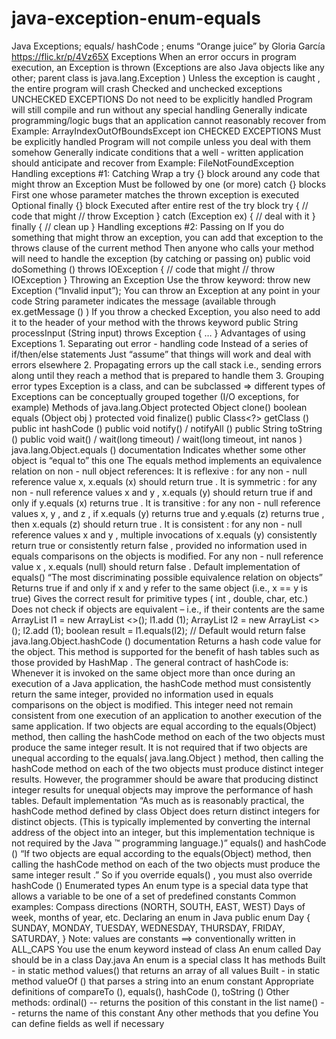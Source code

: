# java-exception-enum-equals

Java  Exceptions; equals/  hashCode ;   enums  “Orange juice” by Gloria   García  https://flic.kr/p/4Vz65X
Exceptions  When an error occurs in program  execution, an   Exception   is  thrown  (Exceptions are also Java objects  like any other; parent class is  java.lang.Exception )  Unless the exception is   caught , the  entire program will crash
Checked and unchecked exceptions  UNCHECKED EXCEPTIONS  Do not need to be explicitly handled  Program will still compile and run without any  special handling  Generally indicate   programming/logic  bugs   that an application cannot  reasonably recover from  Example:  ArrayIndexOutOfBoundsExcept  ion  CHECKED EXCEPTIONS  Must be explicitly handled  Program will not compile unless you  deal with them somehow  Generally indicate conditions that a  well - written application should  anticipate and recover from  Example:  FileNotFoundException
Handling exceptions #1: Catching  Wrap a   try {}   block around any  code that might throw an Exception  Must be followed by one (or more)  catch {}   blocks  First one whose parameter matches the  thrown exception is executed  Optional   finally {}   block  Executed after entire rest of the try  block  try {  // code that might  // throw Exception  } catch (Exception ex) {  // deal with it  } finally {  // clean up  }
Handling exceptions #2: Passing on  If you do something that might  throw an exception, you can add  that exception to the   throws  clause of the current method  Then anyone who calls your  method will need to handle the  exception (by catching or passing  on)  public void   doSomething ()  throws   IOException  {  // code that might  // throw   IOException  }
Throwing an Exception  Use the   throw   keyword:  throw   new Exception (“Invalid input”);  You can throw an Exception at any point in your code  String parameter indicates the message (available through   ex.getMessage () )  If you throw a checked Exception, you also need to add it to the header of your  method with the   throws   keyword  public String   processInput   (String input)   throws Exception   { … }
Advantages of using Exceptions  1.   Separating out error - handling code  Instead of a series of if/then/else statements  Just “assume” that things will work and deal with errors elsewhere  2.   Propagating   errors up the call stack  i.e., sending errors along until they reach a method that is prepared to handle  them  3.   Grouping error types  Exception is a class, and can be   subclassed  => different types of Exceptions can be conceptually grouped together  (I/O exceptions, for example)
Methods of   java.lang.Object  protected   Object clone()  boolean   equals (Object   obj )  protected   void finalize()  public   Class<?>   getClass ()  public   int   hashCode ()  public   void   notify()   /   notifyAll ()  public   String   toString ()  public void wait() / wait(long timeout) / wait(long  timeout,   int   nanos )
java.lang.Object.equals () documentation  Indicates whether some other object is “equal to” this one  The   equals   method implements an equivalence relation on non - null object references:  It is   reflexive : for any non - null reference value   x,   x.equals (x)   should return   true .  It is   symmetric : for any non - null reference values   x   and   y ,   x.equals (y)   should return  true   if and only if   y.equals (x)   returns   true .  It is   transitive : for any non - null reference values   x,   y , and   z , if   x.equals (y)   returns  true   and   y.equals (z)   returns   true , then   x.equals (z)   should return   true .  It is   consistent : for any non - null reference values   x   and   y , multiple invocations of  x.equals (y)   consistently return   true   or consistently return   false , provided no  information used in   equals   comparisons on the objects is modified.  For any non - null reference value   x ,   x.equals (null)   should return   false .
Default implementation of equals()  “The most discriminating possible equivalence relation on objects”  Returns true   if and only if   x and y refer to the   same   object (i.e., x == y is true)  Gives the correct result for primitive types ( int , double, char, etc.)  Does not check if objects are   equivalent   –   i.e., if their contents are the same  ArrayList <Integer> l1 =   new   ArrayList <>();  l1.add   (1);  ArrayList <Integer> l2 =   new   ArrayList <>();  l2.add   (1);  boolean   result = l1.equals(l2);   //   Default would return false
java.lang.Object.hashCode ()  documentation  Returns a hash code value for the object. This method is supported for the benefit of hash tables such  as those provided by   HashMap .  The general contract of   hashCode   is:  Whenever it is invoked on the same object more than once during an execution of a Java  application, the   hashCode   method must consistently return the same integer, provided no  information used in   equals   comparisons on the object is modified. This integer need not remain  consistent from one execution of an application to another execution of the same application.  If two objects are equal according to the   equals(Object)   method, then calling the   hashCode  method on each of the two objects must produce the same integer result.  It is not required that if two objects are unequal according to the  equals( java.lang.Object )   method, then calling the   hashCode   method on each of the  two objects must produce distinct integer results. However, the programmer should be aware that  producing distinct integer results for unequal objects may improve the performance of hash tables.
Default implementation  “As much as is reasonably practical, the   hashCode   method defined by class  Object   does return distinct integers for distinct objects. (This is typically  implemented by converting the internal address of the object into an integer, but this  implementation technique is not required by the Java ™   programming language.)”
equals() and   hashCode ()  “If two objects are equal according to the   equals(Object)   method, then calling  the   hashCode   method on each of the two objects   must produce the same integer  result .”  So if you override   equals() ,   you must also override   hashCode ()
Enumerated types  An   enum   type is a special data type that allows a variable to be one of a set of  predefined constants  Common examples:  Compass directions (NORTH, SOUTH, EAST, WEST)  Days of week, months of year, etc.
Declaring an   enum   in Java  public   enum   Day {  SUNDAY,   MONDAY, TUESDAY, WEDNESDAY,  THURSDAY, FRIDAY, SATURDAY,  }  Note: values are constants ==> conventionally written in ALL_CAPS  You use the   enum   keyword   instead of   class  An   enum   called Day should be in a class Day.java
An   enum   is a special class  It has   methods  Built - in static method values() that returns an array of all values  Built - in static method   valueOf () that parses a string into an   enum   constant  Appropriate definitions of   compareTo (), equals(),   hashCode (),   toString ()  Other methods:  ordinal()   --   returns the position of this constant in the list  name()   --   returns the name of this constant  Any other methods that you define  You can define   fields   as well if necessary
